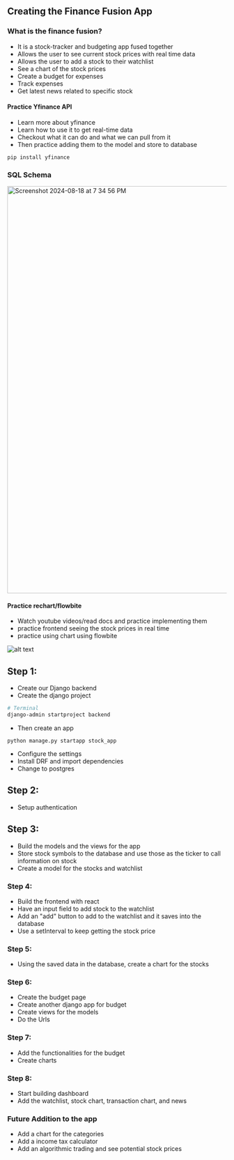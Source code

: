 ## Creating the Finance Fusion App

### What is the finance fusion?
- It is a stock-tracker and budgeting app fused together
- Allows the user to see current stock prices with real time data
- Allows the user to add a stock to their watchlist 
- See a chart of the stock prices
- Create a budget for expenses
- Track expenses
- Get latest news related to specific stock


#### Practice Yfinance API
- Learn more about yfinance
- Learn how to use it to get real-time data
- Checkout what it can do and what we can pull from it
- Then practice adding them to the model and store to database
```
pip install yfinance
```

### SQL Schema
<img width="935" alt="Screenshot 2024-08-18 at 7 34 56 PM" src="https://github.com/user-attachments/assets/57fa3e3d-9032-46c3-b116-80b78356af89">


#### Practice rechart/flowbite
- Watch youtube videos/read docs and practice implementing them
- practice frontend seeing the stock prices in real time
- practice using chart using flowbite

![alt text](http://url/to/schema.png)

## Step 1:
- Create our Django backend
- Create the django project
```bash
# Terminal
django-admin startproject backend
```
- Then create an app 
```
python manage.py startapp stock_app
```
- Configure the settings
- Install DRF and import dependencies
- Change to postgres



## Step 2:
- Setup authentication


## Step 3:
- Build the models and the views for the app
- Store stock symbols to the database and use those as the ticker to call information on stock
- Create a model for the stocks and watchlist


### Step 4: 
- Build the frontend with react
- Have an input field to add stock to the watchlist
- Add an "add" button to add to the watchlist and it saves into the database
- Use a setInterval to keep getting the stock price


### Step 5:
- Using the saved data in the database, create a chart for the stocks


### Step 6:
- Create the budget page
- Create another django app for budget
- Create views for the models
- Do the Urls


### Step 7:
- Add the functionalities for the budget
- Create charts


### Step 8:
- Start building dashboard
- Add the watchlist, stock chart, transaction chart, and news


### Future Addition to the app
- Add a chart for the categories 
- Add a income tax calculator
- Add an algorithmic trading and see potential stock prices 
